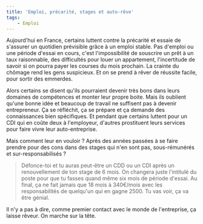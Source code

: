 ```yaml
---
title: 'Emploi, précarité, stages et auto-rêve'
tags:
    - Emploi
---
```


Aujourd'hui en France, certains luttent contre la précarité et essaie de
s'assurer un quotidien prévisible grâce à un emploi stable. Pas d'emploi ou une
période d'essai en cours, c'est l'impossibilité de souscrire un prêt à un taux
raisonnable, des difficultés pour louer un appartement, l'incertitude de savoir
si on pourra payer les courses du mois prochain. La crainte du chômage rend les
gens suspicieux. Et on se prend à rêver de réussite facile, pour sortir des
emmerdes.

Alors certains se disent qu'ils pourraient devenir très bons dans leurs domaines
de compétences et monter leur propre boite. Mais ils oublient qu'une bonne idée
et beaucoup de travail ne suffisent pas à devenir entrepreneur. Ça se réfléchit,
ça se prépare et ça demande des connaissances bien spécifiques. Et pendant que
certains luttent pour un CDI qui en coûte deux à l'employeur, d'autres
prostituent leurs services pour faire vivre leur auto-entreprise.

Mais comment leur en vouloir ? Après des années passées à se faire prendre pour
des cons dans des stages qui n'en sont pas, sous-rémunérés et
sur-responsabilisés ?

> Défonce-toi et tu auras peut-être un CDD ou un CDI après un renouvellement de
> ton stage de 6 mois. On changera juste l'intitulé du poste pour que tu fasses
> quand même six mois de période d'essai. Au final, ça ne fait jamais que 18
> mois à 340€/mois avec les responsabilités de quelqu'un qui en gagne 2500. Tu
> vas voir, ça va être génial.

Il n'y a pas à dire, comme premier contact avec le monde de l'entreprise, ça
laisse rêveur. On marche sur la tête.
